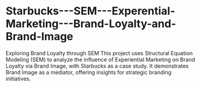 # Starbucks---SEM---Experential-Marketing---Brand-Loyalty-and-Brand-Image
Exploring Brand Loyalty through SEM This project uses Structural Equation Modeling (SEM) to analyze the influence of Experiential Marketing on Brand Loyalty via Brand Image, with Starbucks as a case study. It demonstrates Brand Image as a mediator, offering insights for strategic branding initiatives.
